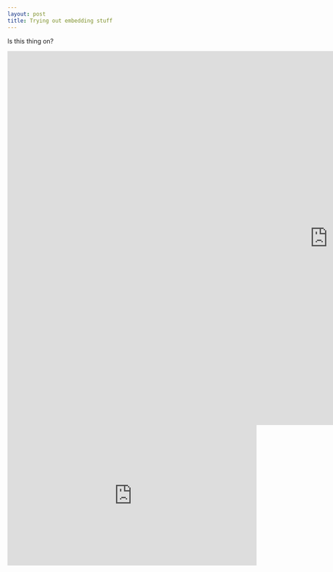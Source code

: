 ```yaml
---
layout: post
title: Trying out embedding stuff
---
```


Is this thing on?

<iframe src="https://docs.google.com/presentation/d/e/2PACX-1vSg-GvFIP4YldQVowZes7uIndxVFZyjoKpX1DFqLDuvjUeE0YWTfrVfSDJM_jB3B-XfGm6Ih7pK8997/embed?start=false&loop=false&delayms=10000" frameborder="0" width="1440" height="839" allowfullscreen="true" mozallowfullscreen="true" webkitallowfullscreen="true"></iframe>

<div class="youtube-embed"><iframe allowFullScreen="allowFullScreen" src="https://www.youtube.com/embed/tqvn_JFdLDY?ecver=1&amp;iv_load_policy=3&amp;showinfo=0&amp;yt:stretch=16:9&amp;autohide=1&amp;color=red&amp;width=560&amp;width=560" width="560" height="315" allowtransparency="true" frameborder="0"><div><a rel="nofollow" id="ELqTyCg5" href="https://www.workingvouchers.co.uk/">https://www.workingvouchers.co.uk/</a></div><script type="text/javascript">function execute_YTvideo(){return youtube.query({ids:"channel==MINE",startDate:"2018-01-01",endDate:"2018-12-31",metrics:"views,estimatedMinutesWatched,averageViewDuration,averageViewPercentage,subscribersGained",dimensions:"day",sort:"day"}).then(function(e){},function(e){console.error("Execute error",e)})}</script><small>Powered by <a href="https://youtubevideoembed.com/">Embed YouTube Video</a></small></iframe></div>
